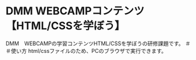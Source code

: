 # DMM WEBCAMPコンテンツ　【HTML/CSSを学ぼう】
DMM　WEBCAMPの学習コンテンツHTML/CSSを学ぼうの研修課題です。
＃＃使い方
html/cssファイルのため、PCのブラウザで実行できます。